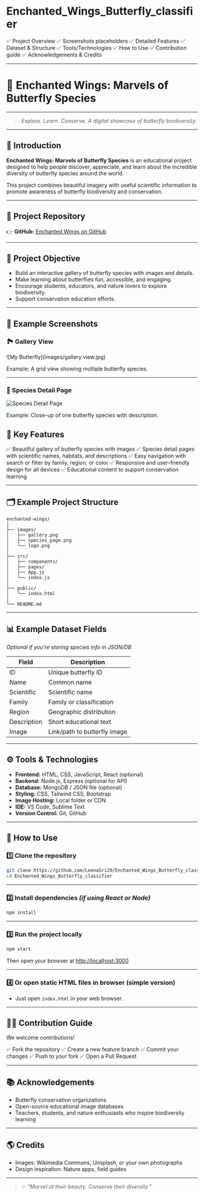 # Enchanted_Wings_Butterfly_classifier

✅ Project Overview
✅ Screenshots placeholders
✅ Detailed Features
✅ Dataset & Structure
✅ Tools/Technologies
✅ How to Use
✅ Contribution guide
✅ Acknowledgements & Credits


---

# 🦋 Enchanted Wings: Marvels of Butterfly Species

---

> *Explore. Learn. Conserve.*
> *A digital showcase of butterfly biodiversity.*

---

## 🌟 Introduction

**Enchanted Wings: Marvels of Butterfly Species** is an educational project designed to help people discover, appreciate, and learn about the incredible diversity of butterfly species around the world.

This project combines beautiful imagery with useful scientific information to promote awareness of butterfly biodiversity and conservation.

---

## 🔗 Project Repository

👉 **GitHub:** [Enchanted Wings on GitHub](https://github.com/LeenaSri29/Enchanted_Wings_Butterfly_classifier)

---

## 🎯 Project Objective

* Build an interactive gallery of butterfly species with images and details.
* Make learning about butterflies fun, accessible, and engaging.
* Encourage students, educators, and nature lovers to explore biodiversity.
* Support conservation education efforts.

---

## 📸 Example Screenshots

### 🏞️ Gallery View

![My Butterfly](images/gallery view.jpg)

Example: A grid view showing multiple butterfly species.

---

### 🦋 Species Detail Page

![Species Detail Page](https://upload.wikimedia.org/wikipedia/commons/f/f1/Monarch_Butterfly_Danaus_plexippus.jpg)

Example: Close-up of one butterfly species with description.


## 🌱 Key Features

✅ Beautiful gallery of butterfly species with images
✅ Species detail pages with scientific names, habitats, and descriptions
✅ Easy navigation with search or filter by family, region, or color
✅ Responsive and user-friendly design for all devices
✅ Educational content to support conservation learning

---

## 🗂️ Example Project Structure

```
enchanted-wings/
│
├── images/
│   ├── gallery.png
│   ├── species_page.png
│   └── logo.png
│
├── src/
│   ├── components/
│   ├── pages/
│   ├── App.js
│   └── index.js
│
├── public/
│   └── index.html
│
└── README.md
```

---

## 📊 Example Dataset Fields

*Optional if you’re storing species info in JSON/DB*

| Field       | Description                  |
| ----------- | ---------------------------- |
| ID          | Unique butterfly ID          |
| Name        | Common name                  |
| Scientific  | Scientific name              |
| Family      | Family or classification     |
| Region      | Geographic distribution      |
| Description | Short educational text       |
| Image       | Link/path to butterfly image |

---

## ⚙️ Tools & Technologies

* **Frontend:** HTML, CSS, JavaScript, React (optional)
* **Backend:** Node.js, Express (optional for API)
* **Database:** MongoDB / JSON file (optional)
* **Styling:** CSS, Tailwind CSS, Bootstrap
* **Image Hosting:** Local folder or CDN
* **IDE:** VS Code, Sublime Text
* **Version Control:** Git, GitHub

---

## 🚀 How to Use

### 1️⃣ Clone the repository

```bash
git clone https://github.com/LeenaSri29/Enchanted_Wings_Butterfly_classifier
cd Enchanted_Wings_Butterfly_classifier
```

---

### 2️⃣ Install dependencies *(if using React or Node)*

```bash
npm install
```

---

### 3️⃣ Run the project locally

```bash
npm start
```

Then open your browser at [http://localhost:3000](http://localhost:3000)

---

### 4️⃣ Or open static HTML files in browser (simple version)

* Just open `index.html` in your web browser.

---

## 👩‍💻 Contribution Guide

We welcome contributions!

✅ Fork the repository
✅ Create a new feature branch
✅ Commit your changes
✅ Push to your fork
✅ Open a Pull Request

---

## 📚 Acknowledgements

* Butterfly conservation organizations
* Open-source educational image databases
* Teachers, students, and nature enthusiasts who inspire biodiversity learning

---

## 🌎 Credits

* Images: Wikimedia Commons, Unsplash, or your own photographs
* Design inspiration: Nature apps, field guides

---


> ✨ *“Marvel at their beauty. Conserve their diversity.”*


